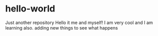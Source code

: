 # hello-world
Just another repository
Hello it me and myself! I am very cool and I am learning also.
adding new things to see what happens
